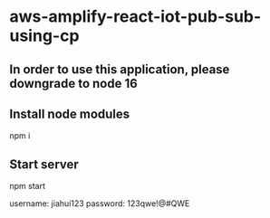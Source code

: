 # aws-amplify-react-iot-pub-sub-using-cp


## In order to use this application, please downgrade to node 16

## Install node modules

npm i

## Start server

npm start

username: jiahui123
password: 123qwe!@#QWE